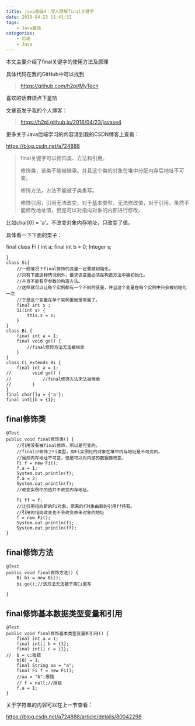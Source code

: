 ```yaml
---
title: java基础4：深入理解final关键字
date: 2018-04-23 11:41:32
tags:
	- Java基础
categories:
	- 后端
	- Java
---
```

本文主要介绍了final关键字的使用方法及原理

具体代码在我的GitHub中可以找到
> https://github.com/h2pl/MyTech

喜欢的话麻烦点下星哈

文章首发于我的个人博客：
> https://h2pl.github.io/2018/04/23/javase4

更多关于Java后端学习的内容请到我的CSDN博客上查看：

https://blog.csdn.net/a724888
<!-- more -->

> final关键字可以修饰类、方法和引用。
> 
> 修饰类，该类不能被继承。并且这个类的对象在堆中分配内存后地址不可变。
> 
> 修饰方法，方法不能被子类重写。
> 
> 修饰引用，引用无法改变，对于基本类型，无法修改值，对于引用，虽然不能修改地址值，但是可以对指向对象的内部进行修改。

比如char[0] = 'a'。不改变对象内存地址，只改变了值。

具体看一下下面的栗子：


final class Fi {
        int a;
        final int b = 0;
        Integer s;

    }
    class Si{
        //一般情况下final修饰的变量一定要被初始化。
        //只有下面这种情况例外，要求该变量必须在构造方法中被初始化。
        //并且不能有空参数的构造方法。
        //这样就可以让每个实例都有一个不同的变量，并且这个变量在每个实例中只会被初始化一次
        //于是这个变量在单个实例里就是常量了。
        final int s ;
        Si(int s) {
            this.s = s;
        }
    }
    class Bi {
        final int a = 1;
        final void go() {
            //final修饰方法无法被继承
        }
    }
    class Ci extends Bi {
        final int a = 1;
    //        void go() {
    //            //final修饰方法无法被继承
    //        }
    }
    final char[]a = {'a'};
    final int[]b = {1};

## final修饰类

    @Test
    public void final修饰类() {
        //引用没有被final修饰，所以是可变的。
        //final只修饰了Fi类型，即Fi实例化的对象在堆中内存地址是不可变的。
        //虽然内存地址不可变，但是可以对内部的数据做改变。
        Fi f = new Fi();
        f.a = 1;
        System.out.println(f);
        f.a = 2;
        System.out.println(f);
        //改变实例中的值并不改变内存地址。

        Fi ff = f;
        //让引用指向新的Fi对象，原来的f对象由新的引用ff持有。
        //引用的指向改变也不会改变原来对象的地址
        f = new Fi();
        System.out.println(f);
        System.out.println(ff);
    }

## final修饰方法

    @Test
    public void final修饰方法() {
        Bi bi = new Bi();
        bi.go();//该方法无法被子类Ci重写

    }
    
## final修饰基本数据类型变量和引用

    @Test
    public void final修饰基本类型变量和引用() {
        final int a = 1;
        final int[] b = {1};
        final int[] c = {1};
    //  b = c;报错
        b[0] = 1;
        final String aa = "a";
        final Fi f = new Fi();
        //aa = "b";报错
        // f = null;//报错
        f.a = 1;
    }
关于字符串的内容可以在上一节查看：

https://blog.csdn.net/a724888/article/details/80042298